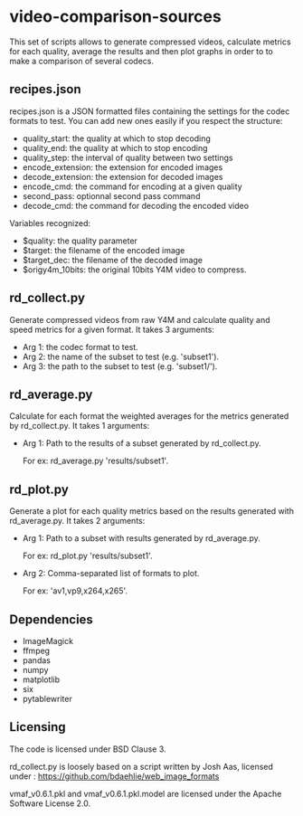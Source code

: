 # video-comparison-sources

This set of scripts allows to generate compressed videos, calculate metrics
for each quality, average the results and then plot graphs in order to 
to make a comparison of several codecs.

## recipes.json

recipes.json is a JSON formatted files containing the settings for the codec
formats to test. You can add new ones easily if you respect the structure:

 - quality_start: the quality at which to stop decoding
 - quality_end: the quality at which to stop encoding
 - quality_step: the interval of quality between two settings
 - encode_extension: the extension for encoded images
 - decode_extension: the extension for decoded images
 - encode_cmd: the command for encoding at a given quality
 - second_pass: optionnal second pass command
 - decode_cmd: the command for decoding the encoded video

Variables recognized:

 - $quality: the quality parameter
 - $target: the filename of the encoded image
 - $target_dec: the filename of the decoded image
 - $origy4m_10bits: the original 10bits Y4M video to compress.

## rd_collect.py

Generate compressed videos from raw Y4M and calculate quality and speed metrics 
for a given format. It takes 3 arguments:

 - Arg 1: the codec format to test.
 - Arg 2: the name of the subset to test (e.g. 'subset1').
 - Arg 3: the path to the subset to test (e.g. 'subset1/').

## rd_average.py

Calculate for each format the weighted averages for the metrics generated 
by rd_collect.py. It takes 1 arguments:

 - Arg 1: Path to the results of a subset generated by rd_collect.py.

    For ex: rd_average.py 'results/subset1'.

## rd_plot.py

Generate a plot for each quality metrics based on the results generated 
with rd_average.py. It takes 2 arguments:

 - Arg 1: Path to a subset with results generated by rd_average.py.

    For ex: rd_plot.py 'results/subset1'.

 - Arg 2: Comma-separated list of formats to plot.

    For ex: 'av1,vp9,x264,x265'.

## Dependencies

 - ImageMagick
 - ffmpeg
 - pandas
 - numpy
 - matplotlib
 - six
 - pytablewriter

## Licensing

The code is licensed under BSD Clause 3.

rd_collect.py is loosely based on a script written by Josh Aas, licensed under : https://github.com/bdaehlie/web_image_formats

vmaf_v0.6.1.pkl and vmaf_v0.6.1.pkl.model are licensed under the Apache Software License 2.0.
